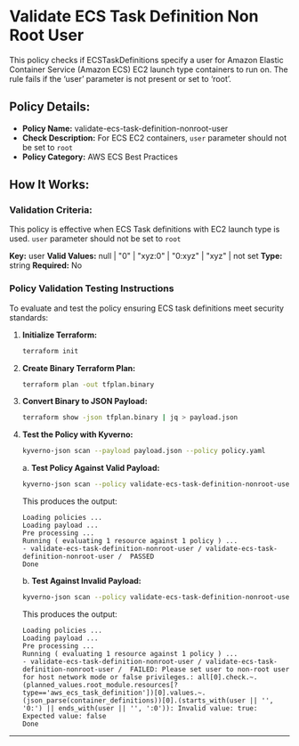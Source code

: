 # Validate ECS Task Definition Non Root User

This policy checks if ECSTaskDefinitions specify a user for Amazon Elastic Container Service (Amazon ECS) EC2 launch type containers to run on. The rule fails if the ‘user’ parameter is not present or set to ‘root’.

## Policy Details:

- **Policy Name:** validate-ecs-task-definition-nonroot-user
- **Check Description:**  For ECS EC2 containers, `user` parameter should not be set to `root`
- **Policy Category:** AWS ECS Best Practices

## How It Works:

### Validation Criteria:

This policy is effective when ECS Task definitions with EC2 launch type is used. `user` parameter should not be set to `root`

**Key:** user
**Valid Values:** null | "0" | "xyz:0" | "0:xyz" | "xyz" | not set
**Type:** string
**Required:** No

### Policy Validation Testing Instructions

To evaluate and test the policy ensuring ECS task definitions meet security standards:

1. **Initialize Terraform:**
    ```bash
    terraform init
    ```

2. **Create Binary Terraform Plan:**
    ```bash
    terraform plan -out tfplan.binary
    ```

3. **Convert Binary to JSON Payload:**
    ```bash
    terraform show -json tfplan.binary | jq > payload.json
    ```

4. **Test the Policy with Kyverno:**
    ```bash
    kyverno-json scan --payload payload.json --policy policy.yaml
    ```
    
    a. **Test Policy Against Valid Payload:**
    ```bash
    kyverno-json scan --policy validate-ecs-task-definition-nonroot-user.yaml --payload test/good-payload.json
    ```

    This produces the output:
    ```
    Loading policies ...
    Loading payload ...
    Pre processing ...
    Running ( evaluating 1 resource against 1 policy ) ...
    - validate-ecs-task-definition-nonroot-user / validate-ecs-task-definition-nonroot-user /  PASSED
    Done
    ```

    b. **Test Against Invalid Payload:**
    ```bash
    kyverno-json scan --policy validate-ecs-task-definition-nonroot-user.yaml --payload test/bad-payload.json
    ```

    This produces the output:
    ```
    Loading policies ...
    Loading payload ...
    Pre processing ...
    Running ( evaluating 1 resource against 1 policy ) ...
    - validate-ecs-task-definition-nonroot-user / validate-ecs-task-definition-nonroot-user /  FAILED: Please set user to non-root user for host network mode or false privileges.: all[0].check.~.(planned_values.root_module.resources[?type=='aws_ecs_task_definition'])[0].values.~.(json_parse(container_definitions))[0].(starts_with(user || '', '0:') || ends_with(user || '', ':0')): Invalid value: true: Expected value: false
    Done
    ```

---

